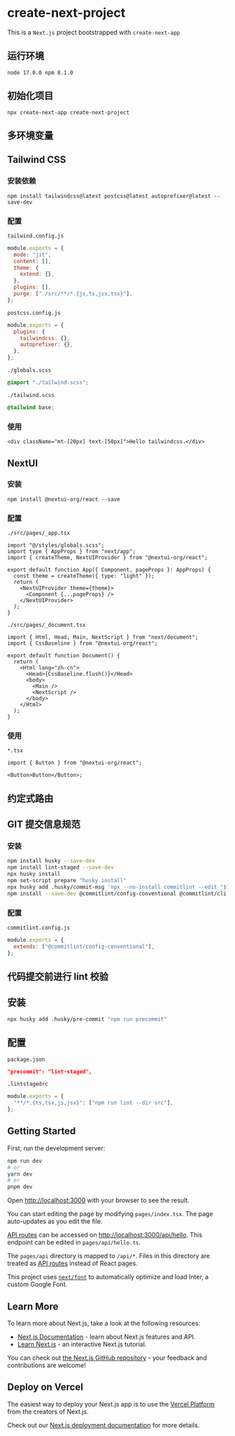 # create-next-project

This is a `Next.js` project bootstrapped with `create-next-app`

## 运行环境

`node 17.0.0 npm 8.1.0`

## 初始化项目

`npx create-next-app create-next-project`

## 多环境变量

## Tailwind CSS

### 安装依赖

`npm install tailwindcss@latest postcss@latest autoprefixer@latest --save-dev`

### 配置

`tailwind.config.js`

```js
module.exports = {
  mode: "jit",
  content: [],
  theme: {
    extend: {},
  },
  plugins: [],
  purge: ["./src/**/*.{js,ts,jsx,tsx}"],
};
```

`postcss.config.js`

```js
module.exports = {
  plugins: {
    tailwindcss: {},
    autoprefixer: {},
  },
};
```

`./globals.scss`

```scss
@import "./tailwind.scss";
```

`./tailwind.scss`

```scss
@tailwind base;
```

### 使用

```tsx
<div className="mt-[20px] text-[50px]">Hello tailwindcss.</div>
```

## NextUI

### 安装

`npm install @nextui-org/react --save`

### 配置

`./src/pages/_app.tsx`

```tsx
import "@/styles/globals.scss";
import type { AppProps } from "next/app";
import { createTheme, NextUIProvider } from "@nextui-org/react";

export default function App({ Component, pageProps }: AppProps) {
  const theme = createTheme({ type: "light" });
  return (
    <NextUIProvider theme={theme}>
      <Component {...pageProps} />
    </NextUIProvider>
  );
}
```

`./src/pages/_document.tsx`

```tsx
import { Html, Head, Main, NextScript } from "next/document";
import { CssBaseline } from "@nextui-org/react";

export default function Document() {
  return (
    <Html lang="zh-cn">
      <Head>{CssBaseline.flush()}</Head>
      <body>
        <Main />
        <NextScript />
      </body>
    </Html>
  );
}
```

### 使用

`*.tsx`

```tsx
import { Button } from "@nextui-org/react";

<Button>Button</Button>;
```

## 约定式路由

## GIT 提交信息规范

### 安装

```bash
npm install husky --save-dev
npm install lint-staged --save-dev
npx husky install
npm set-script prepare "husky install"
npx husky add .husky/commit-msg 'npx --no-install commitlint --edit "$1"'
npm install --save-dev @commitlint/config-conventional @commitlint/cli
```

### 配置

`commitlint.config.js`

```js
module.exports = {
  extends: ["@commitlint/config-conventional"],
};
```

## 代码提交前进行 lint 校验

## 安装

```bash
npx husky add .husky/pre-commit "npm run precommit"
```

## 配置

`package.json`

```json
"precommit": "lint-staged",
```

`.lintstagedrc`

```js
module.exports = {
  "**/*.{ts,tsx,js,jsx}": ["npm run lint --dir src"],
};
```

## Getting Started

First, run the development server:

```bash
npm run dev
# or
yarn dev
# or
pnpm dev
```

Open [http://localhost:3000](http://localhost:3000) with your browser to see the result.

You can start editing the page by modifying `pages/index.tsx`. The page auto-updates as you edit the file.

[API routes](https://nextjs.org/docs/api-routes/introduction) can be accessed on [http://localhost:3000/api/hello](http://localhost:3000/api/hello). This endpoint can be edited in `pages/api/hello.ts`.

The `pages/api` directory is mapped to `/api/*`. Files in this directory are treated as [API routes](https://nextjs.org/docs/api-routes/introduction) instead of React pages.

This project uses [`next/font`](https://nextjs.org/docs/basic-features/font-optimization) to automatically optimize and load Inter, a custom Google Font.

## Learn More

To learn more about Next.js, take a look at the following resources:

- [Next.js Documentation](https://nextjs.org/docs) - learn about Next.js features and API.
- [Learn Next.js](https://nextjs.org/learn) - an interactive Next.js tutorial.

You can check out [the Next.js GitHub repository](https://github.com/vercel/next.js/) - your feedback and contributions are welcome!

## Deploy on Vercel

The easiest way to deploy your Next.js app is to use the [Vercel Platform](https://vercel.com/new?utm_medium=default-template&filter=next.js&utm_source=create-next-app&utm_campaign=create-next-app-readme) from the creators of Next.js.

Check out our [Next.js deployment documentation](https://nextjs.org/docs/deployment) for more details.
